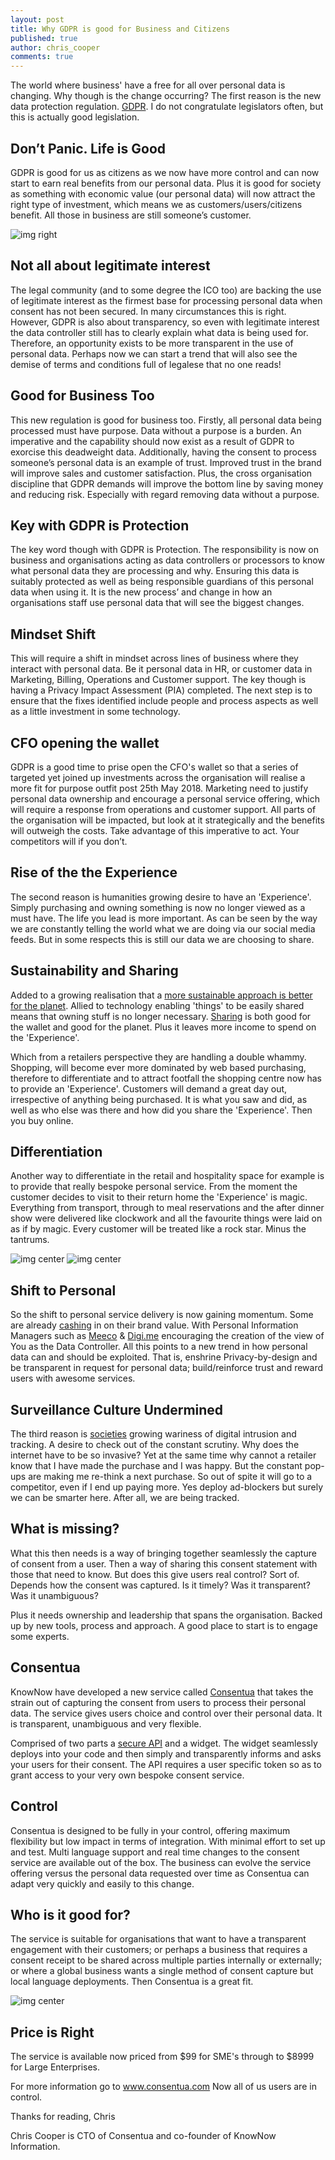 ```yaml
---
layout: post
title: Why GDPR is good for Business and Citizens
published: true
author: chris_cooper
comments: true
---
```



The world where business' have a free for all over personal data is changing. Why though is the change occurring? 
The first reason is the new data protection regulation. [GDPR](https://ico.org.uk/for-organisations/data-protection-reform/overview-of-the-gdpr/). I do not congratulate legislators often, but this is actually good legislation.

## Don’t Panic. Life is Good
GDPR is good for us as citizens as we now have more control and can now start to earn real benefits from our personal data. Plus it is good for society as something with economic value (our personal data) will now attract the right type of investment, which means we as customers/users/citizens benefit. All those in business are still someone’s customer. 

<img class="img-right" src="{{ site.baseurl }}/public/post_imgs/2017-10-13-Why-GDPR-is-good-for-Business-and-Citizens/keep-calm-and-get-consent-6.png" alt="img right">

## Not all about legitimate interest
The legal community (and to some degree the ICO too) are backing the use of legitimate interest as the firmest base for processing personal data when consent has not been secured.   In many circumstances this is right.  However, GDPR is also about transparency, so even with legitimate interest the data controller still has to clearly explain what data is being used for.   Therefore, an opportunity exists to be more transparent in the use of personal data.  Perhaps now we can start a trend that will also see the demise of terms and conditions full of legalese that no one reads! 

## Good for Business Too
This new regulation is good for business too.  Firstly, all personal data being processed must have purpose.  Data without a purpose is a burden.  An imperative and the capability should now exist as a result of GDPR to exorcise this deadweight data.  Additionally,  having the consent to process  someone’s personal data is an example of trust. Improved trust in the brand will improve sales and customer satisfaction.   Plus, the cross organisation discipline that GDPR demands will improve the bottom line by saving money and reducing risk.  Especially with regard removing data without a purpose.  

## Key with GDPR is Protection
The key word though with GDPR is Protection. The responsibility is now on business and organisations acting as data controllers or processors to know what personal data they are processing and why. Ensuring this data is suitably protected as well as being responsible guardians of this personal data when using it.   It is the new process’ and change in how an organisations staff use personal data that will see the biggest changes. 

## Mindset Shift
This will require a shift in mindset across lines of business where they interact with personal data. Be it personal data in HR, or customer data in Marketing, Billing, Operations and Customer support. The key though is having a Privacy Impact Assessment (PIA) completed. The next step is to ensure that the fixes identified include people and process aspects as well as a little investment in some technology. 

## CFO opening the wallet
GDPR is a good time to prise open the CFO's wallet so that a series of targeted yet joined up investments across the organisation will realise a more fit for purpose outfit post 25th May 2018. Marketing need to justify personal data ownership and encourage a personal service offering, which will require a response from operations and customer support. All parts of the organisation will be impacted, but look at it strategically and the benefits will outweigh the costs.  Take advantage of this imperative to act.  Your competitors will if you don’t.  

## Rise of the the Experience
The second reason is humanities growing desire to have an 'Experience'. Simply purchasing and owning something is now no longer viewed as a must have. The life you lead is more important.  As can be seen by the way we are constantly telling the world what we are doing via our social media feeds.   But in some respects this is still our data we are choosing to share.  

## Sustainability and Sharing
Added to a growing realisation that a [more sustainable approach is better for the planet](http://www.amatriangle.org/going-green-better-businesses-consumers/). Allied to technology enabling 'things' to be easily shared means that owning stuff is no longer necessary. [Sharing](http://www.nationalbusinessawards.co.uk/press/the-sharing-economy--here-today-and-here-to-stay) is both good for the wallet and good for the planet. Plus it leaves more income to spend on the 'Experience'.  

Which from a retailers perspective they are handling a double whammy. Shopping, will become ever more dominated by web based purchasing, therefore to differentiate and to attract footfall the shopping centre now has to provide an 'Experience'. Customers will demand a great day out, irrespective of anything being purchased. It is what you saw and did, as well as who else was there and how did you share the 'Experience'. Then you buy online. 

## Differentiation
Another way to differentiate in the retail  and hospitality space for example is to provide that really bespoke personal service. From the moment the customer decides to visit to their return home the 'Experience' is magic. Everything from transport, through to meal reservations and the after dinner show were delivered like clockwork and all the favourite things were laid on as if by magic. Every customer will be treated like a rock star. Minus the tantrums. 

<img class="img-left" src="{{ site.baseurl }}/public/post_imgs/2017-10-13-Why-GDPR-is-good-for-Business-and-Citizens/Screenshot_20161215-132318.png" alt="img center">

<img class="img-right" src="{{ site.baseurl }}/public/post_imgs/2017-10-13-Why-GDPR-is-good-for-Business-and-Citizens/Screenshot_20161215-132607.png" alt="img center">

## Shift to Personal
So the shift to personal service delivery is now gaining momentum. Some are already [cashing](https://www.forbes.com/sites/laurashin/2017/01/26/how-this-27-year-old-made-1-million-last-year/#6817f29e9327) in on their brand value. With Personal Information Managers such as [Meeco](https://meeco.me/) & [Digi.me](https://www.digi.me/) encouraging the creation of the view of You as the Data Controller. All this points to a new trend in how personal data can and should be exploited. That is, enshrine Privacy-by-design and be transparent in request for personal data; build/reinforce trust and reward users with awesome services. 

## Surveillance Culture Undermined
The third reason is [societies](https://www.cardiff.ac.uk/news/view/366819-british-citizens-worry-about-their-online-presence-amid-state-surveillance-concerns) growing wariness of digital intrusion and tracking. A desire to check out of the constant scrutiny. Why does the internet have to be so invasive? Yet at the same time why cannot a retailer know that I have made the purchase and I was happy. But the constant pop-ups are making me re-think a next purchase. So out of spite it will go to a competitor, even if I end up paying more. Yes deploy ad-blockers but surely we can be smarter here. After all, we are being tracked. 

## What is missing?
What this then needs is a way of bringing together seamlessly the capture of consent from a user. Then a way of sharing this consent statement with those that need to know. But does this give users real control? Sort of. Depends how the consent was captured. Is it timely? Was it transparent? Was it unambiguous? 

Plus it needs ownership and leadership that spans the organisation.   Backed up by new tools, process and approach.   A good place to start is to engage some experts.   

## Consentua
KnowNow have developed a new service called [Consentua](http://www.consentua.com/) that takes the strain out of capturing the consent from users to process their personal data. The service gives users choice and control over their personal data. It is transparent, unambiguous and very flexible. 

Comprised of two parts a [secure API](http://api.consentua.com/swagger/ui/index) and a widget. The widget seamlessly deploys into your code and then simply and transparently informs and asks your users for their consent. The API requires a user specific token so as to grant access to your very own bespoke consent service. 

## Control
Consentua is designed to be fully in your control, offering maximum flexibility but low impact in terms of integration. With minimal effort to set up and test.   Multi language support and real time changes to the consent service are available out of the box. The business can evolve the service offering versus the personal data requested over time as Consentua can adapt very quickly and easily to this change.  

## Who is it good for?
The service is suitable for organisations that want to have a transparent engagement with their customers; or perhaps a business that requires a consent receipt to be shared across multiple parties internally or externally; or where a global business wants a single method of consent capture but local language deployments. Then Consentua is a great fit. 

<img class="img-center" src="{{ site.baseurl }}/public/post_imgs/2017-10-13-Why-GDPR-is-good-for-Business-and-Citizens/Untitled-1.png" alt="img center">

## Price is Right
The service is available now priced from $99 for SME's through to $8999 for Large Enterprises. 

For more information go to www.consentua.com
Now all of us users are in control. 

Thanks for reading, Chris

Chris Cooper is CTO of Consentua and co-founder of KnowNow Information. 




